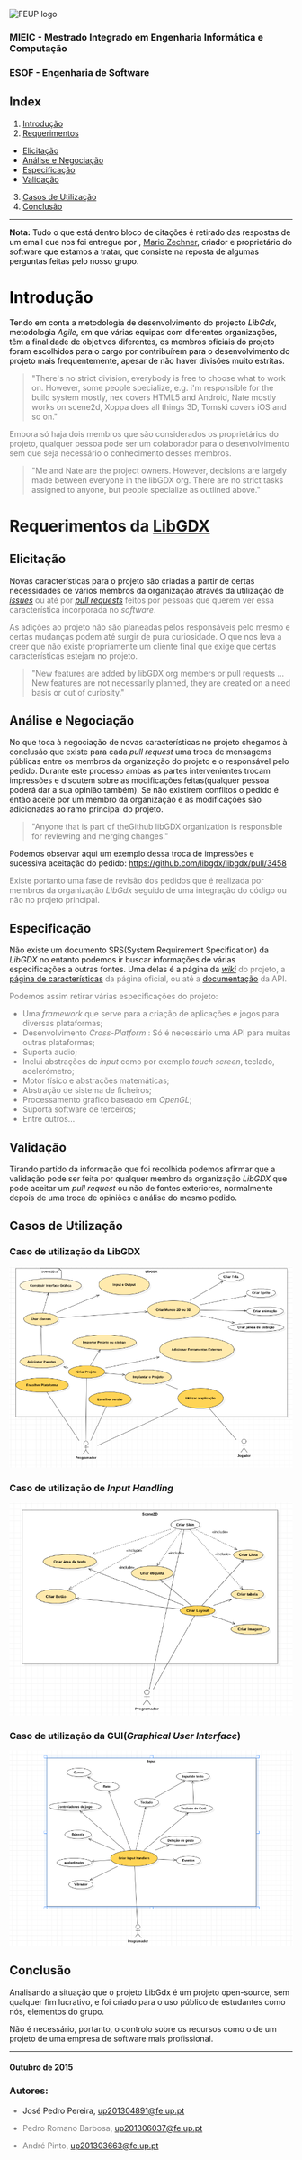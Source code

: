 ![FEUP logo](http://conference.mercatura.pt/gequaltec2015/site/images/feup.png)
### MIEIC - Mestrado Integrado em Engenharia Informática e Computação
### ESOF - Engenharia de Software



## Index
1. [Introdução](#intro)
2. [Requerimentos](#requirements)
  * [Elicitação](#elicitation)
  * [Análise e Negociação](#analisis)
  * [Especificação](#specification)
  * [Validação](#validation)
3. [Casos de Utilização](#use)
4. [Conclusão](#conclusion)

---------
__Nota:__<font color="black"> Tudo o que está dentro bloco de citações é retirado das respostas de um email que nos foi entregue por , [Mario Zechner](http://www.badlogicgames.com/wordpress/?p=3758), criador e proprietário do software que estamos a tratar, que consiste na reposta de algumas perguntas feitas pelo nosso grupo.

# <a name="intro"></a>Introdução

Tendo em conta a metodologia de desenvolvimento do projecto _LibGdx_, metodologia _Agile_, em que várias equipas com diferentes organizações, têm a finalidade de objetivos diferentes, os membros oficiais do projeto foram escolhidos para o cargo por contribuírem para o desenvolvimento do projeto mais frequentemente, apesar de não haver divisões muito estritas.

> <font color="gray"> "There's no strict division, everybody is free to choose what to work on. However, some people specialize, e.g. i'm responsible for the build system mostly, nex covers HTML5 and Android, Nate mostly works on scene2d, Xoppa does all things 3D, Tomski covers iOS and so on."

Embora só haja dois membros que são considerados os proprietários do projeto, qualquer pessoa pode ser um colaborador para o desenvolvimento sem que seja necessário o conhecimento desses membros.

> <font color="gray"> "Me and Nate are the project owners. However, decisions are largely made between everyone in the libGDX org. There are no strict tasks assigned to anyone, but people specialize as outlined above."

# <a name="requirements"> Requerimentos da [LibGDX](https://libgdx.badlogicgames.com/)

## <a name="elicitation">Elicitação

Novas características para o projeto são criadas a partir de certas necessidades de vários membros da organização através da utilização de [_issues_](https://github.com/libgdx/libgdx/issues) ou até por [_pull requests_](https://github.com/libgdx/libgdx/pulls) feitos por pessoas que querem ver essa característica incorporada no _software_.

As adições ao projeto não são planeadas pelos responsáveis pelo mesmo e certas mudanças podem até surgir de pura curiosidade. O que nos leva a creer que não existe propriamente um cliente final que exige que certas características estejam no projeto.

> <font color="gray"> "New features are added by libGDX org members or pull requests ... New features are not necessarily planned, they are created on a need basis or out of curiosity."

## <a name="analisis">Análise e Negociação

No que toca à negociação de novas características no projeto chegamos à conclusão que existe para cada _pull request_ uma troca de mensagems públicas entre os membros da organização do projeto e o responsável pelo pedido. Durante este processo ambas as partes intervenientes trocam impressões e discutem sobre as modificações feitas(qualquer pessoa poderá dar a sua opinião também). Se não existirem conflitos o pedido é então aceite por um membro da organização e as modificações são adicionadas ao ramo principal do projeto.

> <font color="gray"> "Anyone that is part of theGithub libGDX organization is responsible for reviewing and merging changes."

Podemos observar aqui um exemplo dessa troca de impressões e sucessiva aceitação do pedido: https://github.com/libgdx/libgdx/pull/3458

Existe portanto uma fase de revisão dos pedidos que é realizada por membros da organização _LibGdx_ seguido de uma integração do código ou não no projeto principal.

## <a name="specification">Especificação

Não existe um documento SRS(System Requirement Specification) da _LibGDX_ no entanto podemos ir buscar informações de várias especificações a outras fontes. Uma delas é a página da [_wiki_](https://github.com/libgdx/libgdx/wiki) do projeto, a [página de características](https://libgdx.badlogicgames.com/features.html) da página oficial, ou até a [documentação](https://libgdx.badlogicgames.com/nightlies/docs/api/) da API.

Podemos assim retirar várias especificações do projeto:

  * Uma _framework_ que serve para a criação de aplicações e jogos para diversas plataformas;
  * Desenvolvimento _Cross-Platform_ : Só é necessário uma API para muitas outras plataformas;
  * Suporta audio;
  * Inclui abstrações de _input_ como por exemplo _touch screen_, teclado, acelerómetro;
  * Motor físico e abstrações matemáticas;
  * Abstração de sistema de ficheiros;
  * Processamento gráfico baseado em _OpenGL_;
  * Suporta software de terceiros;
  * Entre outros...

## <a name="validation">Validação

Tirando partido da informação que foi recolhida podemos afirmar que a validação pode ser feita por qualquer membro da organização _LibGDX_ que pode aceitar um _pull request_ ou não de fontes exteriores, normalmente depois de uma troca de opiniões e análise do mesmo pedido.

## <a name="use">Casos de Utilização

### Caso de utilização da LibGDX
![LibGDX use cases](Resources/screen1.png)
### Caso de utilização de _Input Handling_
![Input use case](Resources/screen2.png)
### Caso de utilização da GUI(_Graphical User Interface_)
![GUI use cases](Resources/screen3.png)

## <a name="conclusion">Conclusão

Analisando a situação que o projeto LibGdx é um projeto open-source, sem qualquer fim lucrativo, e foi criado para o uso público de estudantes como nós, elementos do grupo.

Não é necessário, portanto, o controlo sobre os recursos como o de um projeto de uma empresa de software mais profissional.

---

####  __Outubro de 2015__

### Autores:

* José Pedro Pereira, up201304891@fe.up.pt

* Pedro Romano Barbosa, up201306037@fe.up.pt

* André Pinto, up201303663@fe.up.pt
